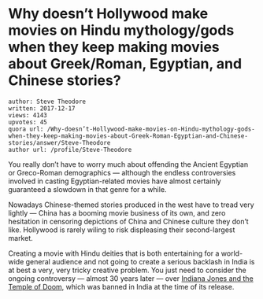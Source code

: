 # Why doesn’t Hollywood make movies on Hindu mythology/gods when they keep making movies about Greek/Roman, Egyptian, and Chinese stories?

	author: Steve Theodore
	written: 2017-12-17
	views: 4143
	upvotes: 45
	quora url: /Why-doesn’t-Hollywood-make-movies-on-Hindu-mythology-gods-when-they-keep-making-movies-about-Greek-Roman-Egyptian-and-Chinese-stories/answer/Steve-Theodore
	author url: /profile/Steve-Theodore


You really don’t have to worry much about offending the Ancient Egyptian or Greco-Roman demographics — although the endless controversies involved in casting Egyptian-related movies have almost certainly guaranteed a slowdown in that genre for a while.

Nowadays Chinese-themed stories produced in the west have to tread very lightly — China has a booming movie business of its own, and zero hesitation in censoring depictions of China and Chinese culture they don’t like. Hollywood is rarely wiling to risk displeasing their second-largest market.

Creating a movie with Hindu deities that is both entertaining for a world-wide general audience and not going to create a serious backlash in India is at best a very, very tricky creative problem. You just need to consider the ongoing controversy — almost 30 years later — over [Indiana Jones and the Temple of Doom,](https://www.quora.com/Indiana-Jones-and-the-Temple-of-Doom-What-do-Indians-think-of-this-movie) which was banned in India at the time of its release.

